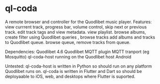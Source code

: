 # ql-coda
A remote browser and controller for the Quodlibet music player. 
Features:
view currrent track, progress bar, volume control, skip next or previous track.
edit track tags and view metadata.
view playlist.
browse albums, create filter using Quodlibet queries , browse tracks
add albums and tracks to Quodlibet queue.
browse queue, remove tracks from queue.


Dependencies:
Quodlibet 4.6
Quodlibet MQTT plugin
MQTT tranport (eg 
Mosquitto)
ql-coda-host running on the Quodlibet host 
Android

Untested:
ql-coda-host is written in Python so should run on any platform Quodlibet runs on.
ql-coda is written in Flutter and Dart so should be deployaable
 to iOS, web, and desktops where Flutter is suported.
